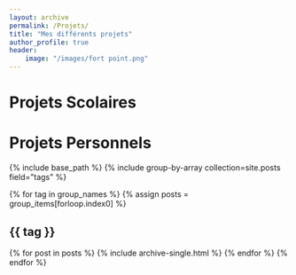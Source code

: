 ```yaml
---
layout: archive
permalink: /Projets/
title: "Mes différents projets"
author_profile: true
header: 
    image: "/images/fort point.png"
---
```


# Projets Scolaires

# Projets Personnels


<!-- Copy the code below and put it on the page where your projects will all be listed. -->

{% include base_path %}
{% include group-by-array collection=site.posts field="tags" %}

{% for tag in group_names %}
  {% assign posts = group_items[forloop.index0] %}
  <h2 id="{{ tag | slugify }}" class="archive__subtitle">{{ tag }}</h2>
  {% for post in posts %}
    {% include archive-single.html %}
  {% endfor %}
{% endfor %}